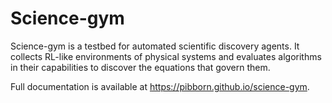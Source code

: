 # Science-gym

Science-gym is a testbed for automated scientific discovery agents. It collects RL-like environments of physical systems and evaluates algorithms in their capabilities to discover the equations that govern them.

Full documentation is available at https://pibborn.github.io/science-gym.
